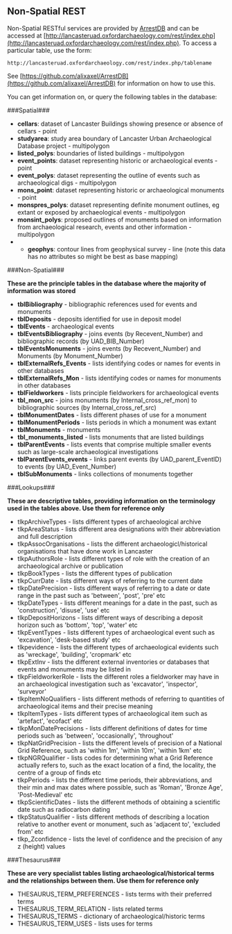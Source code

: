 ## Non-Spatial REST

Non-Spatial RESTful services are provided by [ArrestDB](https://github.com/alixaxel/ArrestDB) and can be accessed at [http://lancasteruad.oxfordarchaeology.com/rest/index.php](http://lancasteruad.oxfordarchaeology.com/rest/index.php). To access a particular table, use the form:

    http://lancasteruad.oxfordarchaeology.com/rest/index.php/tablename

See [https://github.com/alixaxel/ArrestDB](https://github.com/alixaxel/ArrestDB) for information on how to use this.

You can get information on, or query the following tables in the database:

###Spatial###

* **cellars**: dataset of Lancaster Buildings showing presence or absence of cellars - point
* **studyarea**: study area boundary of Lancaster Urban Archaeological Database project - multipolygon
* **listed_polys**: boundaries of listed buildings - multipolygon
* **event_points**: dataset representing historic or archaeological events - point
* **event_polys**: dataset representing the outline of events such as archaeological digs - multipolygon
* **mons_point**: dataset representing historic or archaeological monuments - point
* **monspres_polys**: dataset representing definite monument outlines, eg extant or exposed by archaeological events - multipolygon
* **monsint_polys**: proposed outlines of monuments based on information from archaeological research, events and other information - multipolygon
* * **geophys**: contour lines from geophysical survey - line (note this data has no attributes so might be best as base mapping)

###Non-Spatial###

**These are the principle tables in the database where the majority of information was stored**
* **tblBibliography** - bibliographic references used for events and monuments
* **tblDeposits** - deposits identified for use in deposit model
* **tblEvents** - archaeological events
* **tblEventsBibliography** - joins events (by Recevent_Number) and bibliographic records (by UAD_BIB_Number)
* **tblEventsMonuments** - joins events (by Recevent_Number) and Monuments (by Monument_Number)
* **tblExternalRefs_Events** - lists identifying codes or names for events in other databases
* **tblExternalRefs_Mon** - lists identifying codes or names for monuments in other databases
* **tblFieldworkers** - lists principle fieldworkers for archaeological events
* **tbl_mon_src** - joins monuments (by Internal_cross_ref_mon) to bibliographic sources (by Internal_cross_ref_src)
* **tblMonumentDates** - lists different phases of use for a monument
* **tblMonumentPeriods** - lists periods in which a monument was extant
* **tblMonuments** - monuments
* **tbl_monuments_listed** - lists monuments that are listed buildings
* **tblParentEvents** - lists events that comprise multiple smaller events such as large-scale archaeological investigations
* **tblParentEvents_events** - links parent events (by UAD_parent_EventID) to events (by UAD_Event_Number)
* **tblSubMonuments** - links collections of monuments together

###Lookups###

**These are descriptive tables, providing information on the terminology used in the tables above. Use them for reference only**
* tlkpArchiveTypes - lists different types of archaeological archive
* tlkpAreaStatus - lists different area designations with their abbreviation and full description 
* tlkpAssocOrganisations - lists the different archaeologicl/historical organisations that have done work in Lancaster
* tlkpAuthorsRole - lists different types of role with the creation of an archaeological archive or publication
* tlkpBookTypes - lists the different types of publication
* tlkpCurrDate - lists different ways of referring to the current date
* tlkpDatePrecision - lists different ways of referring to a date or date range in the past such as 'between', 'post', 'pre' etc
* tlkpDateTypes - lists different meanings for a date in the past, such as 'construction', 'disuse', 'use' etc
* tlkpDepositHorizons - lists different ways of describing a deposit horizon such as 'bottom', 'top', 'water' etc
* tlkpEventTypes - lists different types of archaeological event such as 'excavation', 'desk-based study' etc
* tlkpevidence - lists the different types of archaeological evidents such as 'wreckage', 'building', 'cropmark' etc
* tlkpExtInv - lists the different external inventories or databases that events and monuments may be listed in
* tlkpFieldworkerRole - lists the different roles a fieldworker may have in an archaeological investigation such as 'excavator', 'inspector', 'surveyor'
* tlkpItemNoQualifiers - lists different methods of referring to quantities of archaeological items and their precise meaning
* tlkpItemTypes - lists different types of archaeological item such as 'artefact', 'ecofact' etc
* tlkpMonDatePrecisions - lists different definitions of dates for time periods such as 'between', 'occasionally', 'throughout'
* tlkpNatGridPrecision - lists the different levels of precision of a National Grid Reference, such as 'within 1m', 'within 10m', 'within 1km' etc
* tlkpNGRQualifier - lists codes for determining what a Grid Reference actually refers to, such as the exact location of a find, the locality, the centre of a group of finds etc
* tlkpPeriods - lists the different time periods, their abbreviations, and their min and max dates where possible, such as 'Roman', 'Bronze Age', 'Post-Medieval' etc
* tlkpScientificDates - lists the different methods of obtaining a scientific date such as radiocarbon dating
* tlkpStatusQualifier - lists different methods of describing a location relative to another event or monument, such as 'adjacent to', 'excluded from' etc
* tlkp_Zconfidence - lists the level of confidence and the precision of any z (height) values

###Thesaurus###

**These are very specialist tables listing archaeological/historical terms and the relationships between them. Use them for reference only**
* THESAURUS_TERM_PREFERENCES - lists terms with their preferred terms
* THESAURUS_TERM_RELATION - lists related terms
* THESAURUS_TERMS - dictionary of archaeological/historic terms
* THESAURUS_TERM_USES - lists uses for terms
